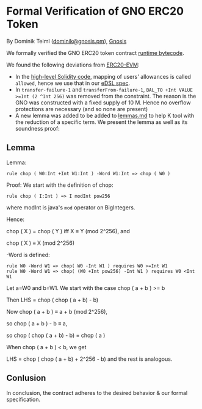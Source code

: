 # Formal Verification of GNO ERC20 Token

By Dominik Teiml (dominik@gnosis.pm), [Gnosis](https://www.gnosis.pm)

We formally verified the GNO ERC20 token contract [runtime bytecode](./gno-erc20.bytes).

We found the following deviations from [ERC20-EVM](../vyper/vyper-erc20-spec.ini):

- In the [high-level Solidity code](https://etherscan.io/address/0x6810e776880c02933d47db1b9fc05908e5386b96#code), mapping of users' allowances is called `allowed`, hence we use that in our [eDSL spec](./gno-erc20-spec.ini).
- In `transfer-failure-1` and `transferFrom-failure-1`, `BAL_TO +Int VALUE >=Int (2 ^Int 256)` was removed from the constraint. The reason is the GNO was constructed with a fixed supply of 10 M. Hence no overflow protections are necessary (and so none are present)
- A new lemma was added to be added to [lemmas.md](../../resources/lemmas.md) to help K tool with the reduction of a specific term. We present the lemma as well as its soundness proof:

## Lemma

Lemma:
```
rule chop ( W0:Int +Int W1:Int ) -Word W1:Int => chop ( W0 )
```

Proof:
We start with the definition of chop:

```
rule chop ( I:Int ) => I modInt pow256
```

where modInt is java's `mod` operator on BigIntegers.

Hence:

chop ( X ) = chop ( Y ) iff X ≡ Y (mod 2^256), and

chop ( X ) ≡ X (mod 2^256)

-Word is defined:

```
rule W0 -Word W1 => chop( W0 -Int W1 ) requires W0 >=Int W1
rule W0 -Word W1 => chop( (W0 +Int pow256) -Int W1 ) requires W0 <Int W1
```

Let a=W0 and b=W1. We start with the case chop ( a + b ) >= b

Then LHS = chop ( chop ( a + b) - b)

Now chop ( a + b ) ≡ a + b (mod 2^256),

so chop ( a + b ) - b ≡ a,

so chop ( chop ( a + b) - b) = chop ( a )


When chop ( a + b ) < b, we get

LHS = chop ( chop ( a + b) + 2^256 - b) and the rest is analogous.

## Conlusion

In conclusion, the contract adheres to the desired behavior & our formal specification.
